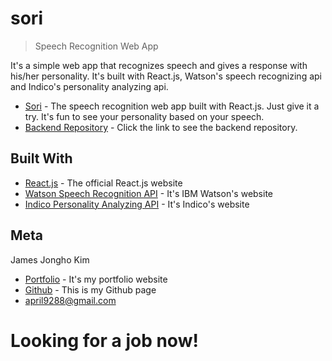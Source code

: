# sori
> Speech Recognition Web App

It's a simple web app that recognizes speech and gives a response with his/her personality. It's built with React.js, Watson's speech recognizing api and Indico's personality analyzing api.

* [Sori](https://april9288.github.io/sori/) - The speech recognition web app built with React.js. Just give it a try. It's fun to see your personality based on your speech.
* [Backend Repository](https://github.com/april9288/sori_api) - Click the link to see the backend repository.

## Built With

* [React.js](https://reactjs.org/) - The official React.js website
* [Watson Speech Recognition API](https://www.ibm.com/watson/) - It's IBM Watson's website
* [Indico Personality Analyzing API](https://indico.io/) - It's Indico's website

## Meta

James Jongho Kim 
- [Portfolio](https://april9288.github.io/) - It's my portfolio website
- [Github](https://github.com/april9288) - This is my Github page
- april9288@gmail.com


# Looking for a job now! 